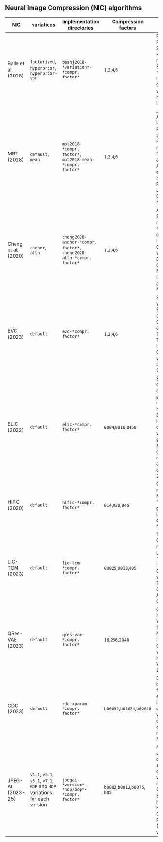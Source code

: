 ## Neural Image Compression (NIC) algorithms

| NIC       | variations | Implementation directories  | Compression factors | Description  | Original Paper |Used Implementation |
| -------------| ----- |-------------------------------------------------------------| ---- |------------ |------------ |------------ |
| Balle et al.(2018)         | `factorized`, `hyperprior`, `hyperprior-vbr`  | `bmshj2018-*variation*-*compr. factor*`          | `1`,`2`,`4`,`6` | Factorized Prior and Scale Hyperprior models from J. Balle et al. “Variational Image Compression with a Scale Hyperprior”, ICLR 2018. | [link](https://openreview.net/forum?id=rkcQFMZRb)| [link](https://github.com/InterDigitalInc/CompressAI)
| MBT (2018)         | `default`, `mean` | `mbt2018-*compr. factor*`, `mbt2018-mean-*compr. factor*`          | `1`,`2`,`4`,`6` | Joint Autoregressive Hierarchical Priors and Scale Hyperprior models from D. Minnen et al. “Joint Autoregressive and Hierarchical Priors for Learned Image Compression”, NeurIPS 2018. | [link](https://arxiv.org/abs/1809.02736)| [link](https://github.com/InterDigitalInc/CompressAI)
| Cheng et al.(2020)         | `anchor`, `attn` | `cheng2020-anchor-*compr. factor*`, `cheng2020-attn-*compr. factor*`          | `1`,`2`,`4`,`6` | Anchor and Self-attention model variants from Z. Cheng et al.  “Learned Image Compression with Discretized Gaussian Mixture Likelihoods and Attention Modules”. | [link](https://arxiv.org/abs/2001.01568)| [link](https://github.com/InterDigitalInc/CompressAI)
| EVC (2023)         | `default` |  `evc-*compr. factor*`          | `1`,`2`,`4`,`6` | Single model with Variable Bit-Rate support from G.H. Wang et al.  “EVC: Towards Real-Time Neural Image Compression with Mask Decay”, ICLR 2023. | [link](https://arxiv.org/abs/2302.05071)| [link](https://github.com/microsoft/DCVC)
| ELIC (2022)         | `default` | `elic-*compr. factor*`          | `0004`,`0016`,`0450` |  Spatial-channel contextual adaptive model from D. He et al.  “Elic: Efficient learned image compression with unevenly grouped space-channel contextual adaptive coding”, CVPR 2022. | [link](https://openaccess.thecvf.com/content/CVPR2022/papers/He_ELIC_Efficient_Learned_Image_Compression_With_Unevenly_Grouped_Space-Channel_Contextual_CVPR_2022_paper.pdf) | [link](https://github.com/VincentChandelier/ELiC-ReImplemetation)
| HiFiC (2020)         | `default` | `hific-*compr. factor*`          | `014`,`030`,`045` |  GAN-based model from F. Mentzer et al.  “High-fidelity generative image compression”, NeurIPS 2020. | [link](https://arxiv.org/abs/2006.09965) | [link](https://github.com/Justin-Tan/high-fidelity-generative-compression)
| LIC-TCM (2023)         | `default` | `lic-tcm-*compr. factor*`          | `00025`,`0013`,`005` |  Transformer-CNN Mixture model from J. Liu et al.  “Learned Image Compression with Mixed Transformer-CNN Architectures”, CVPR 2023. | [link](https://arxiv.org/abs/2303.14978) | [link](https://github.com/jmliu206/LIC_TCM)
| QRes-VAE (2023)         | `default` | `qres-vae-*compr. factor*`          | `16`,`256`,`2048` |  Quantized Hierarchical VAE model from Z. Duan et al.  “Lossy Image Compression with Quantized Hierarchical VAEs”, WACV 2023. | [link](https://arxiv.org/abs/2208.13056) | [link](https://github.com/duanzhiihao/lossy-vae)
| CDC (2023)         | `default` | `cdc-xparam-*compr. factor*`          | `b00032`,`b01024`,`b02048` |  Diffusion-based model from R. Yang et al.  “Lossy image compression with conditional diffusion models”, NeurIPS 2023. | [link](https://arxiv.org/abs/2209.06950) | [link](https://github.com/buggyyang/CDC_compression)
| JPEG-AI (2023-25)         | `v4.1`, `v5.1`, `v6.1`, `v7.1`, `BOP` and `HOP` variations for each version | `jpegai-*version*-*hop/bop*-*compr. factor*`          | `b0002`,`b0012`,`b0075`, `b05` |  Models from JPEG-AI compression standard of different versions released in 2023-2025. Each version has Base and High Operations Point (BOP/HOP) variations | - | [link](https://gitlab.com/wg1/jpeg-ai/jpeg-ai-reference-software)